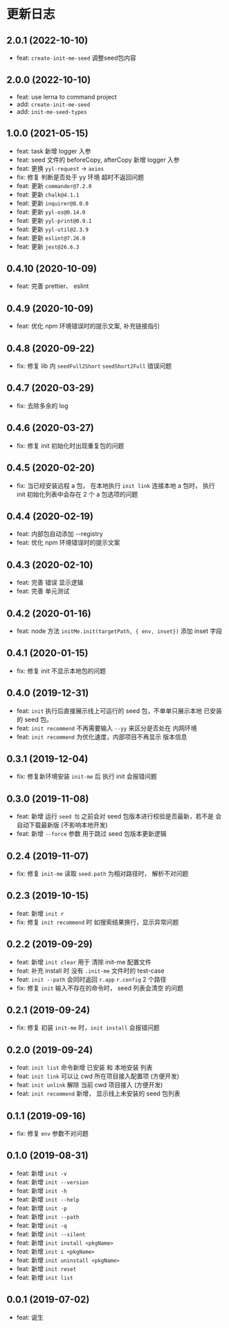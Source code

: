 # 更新日志
## 2.0.1 (2022-10-10)
- feat: `create-init-me-seed` 调整seed包内容
## 2.0.0 (2022-10-10)
- feat: use lerna to command project
- add: `create-init-me-seed`
- add: `init-me-seed-types`

## 1.0.0 (2021-05-15)

- feat: task 新增 logger 入参
- feat: seed 文件的 beforeCopy, afterCopy 新增 logger 入参
- feat: 更换 `yyl-request` -> `axios`
- fix: 修复 判断是否处于 yy 环境 超时不返回问题
- feat: 更新 `commander@7.2.0`
- feat: 更新 `chalk@4.1.1`
- feat: 更新 `inquirer@8.0.0`
- feat: 更新 `yyl-os@0.14.0`
- feat: 更新 `yyl-print@0.9.1`
- feat: 更新 `yyl-util@2.3.9`
- feat: 更新 `eslint@7.26.0`
- feat: 更新 `jest@26.6.3`

## 0.4.10 (2020-10-09)

- feat: 完善 prettier、 eslint

## 0.4.9 (2020-10-09)

- feat: 优化 npm 环境错误时的提示文案, 补充链接指引

## 0.4.8 (2020-09-22)

- fix: 修复 lib 内 `seedFull2Short` `seedShort2Full` 错误问题

## 0.4.7 (2020-03-29)

- fix: 去除多余的 log

## 0.4.6 (2020-03-27)

- fix: 修复 init 初始化时出现重复包的问题

## 0.4.5 (2020-02-20)

- fix: 当已经安装远程 a 包， 在本地执行 `init link` 连接本地 a 包时， 执行 init 初始化列表中会存在 2 个 a 包选项的问题

## 0.4.4 (2020-02-19)

- feat: 内部包自动添加 --registry
- feat: 优化 npm 环境错误时的提示文案

## 0.4.3 (2020-02-10)

- feat: 完善 错误 显示逻辑
- feat: 完善 单元测试

## 0.4.2 (2020-01-16)

- feat: node 方法 `initMe.init(targetPath, { env, inset})` 添加 inset 字段

## 0.4.1 (2020-01-15)

- fix: 修复 init 不显示本地包的问题

## 0.4.0 (2019-12-31)

- feat: `init` 执行后直接展示线上可运行的 seed 包，不单单只展示本地 已安装的 seed 包。
- feat: `init recommend` 不再需要输入 `--yy` 来区分是否处在 内网环境
- feat: `init recommend` 为优化速度，内部项目不再显示 版本信息

## 0.3.1 (2019-12-04)

- fix: 修复新环境安装 `init-me` 后 执行 init 会报错问题

## 0.3.0 (2019-11-08)

- feat: 新增 运行 `seed 包` 之前会对 seed 包版本进行校验是否最新，若不是 会自动下载最新版 (不影响本地开发)
- feat: 新增 `--force` 参数 用于跳过 seed 包版本更新逻辑

## 0.2.4 (2019-11-07)

- fix: 修复 `init-me` 读取 `seed.path` 为相对路径时， 解析不对问题

## 0.2.3 (2019-10-15)

- feat: 新增 `init r`
- fix: 修复 `init recommend` 时 如搜索结果换行，显示异常问题

## 0.2.2 (2019-09-29)

- feat: 新增 `init clear` 用于 清除 init-me 配置文件
- feat: 补充 install 时 没有 `.init-me` 文件时的 test-case
- feat: `init --path` 会同时返回 `r.app` `r.config` 2 个路径
- fix: 修复 `init` 输入不存在的命令时， seed 列表会清空 的问题

## 0.2.1 (2019-09-24)

- fix: 修复 初装 `init-me` 时，`init install` 会报错问题

## 0.2.0 (2019-09-24)

- feat: `init list` 命令新增 已安装 和 本地安装 列表
- feat: `init link` 可以让 cwd 所在项目接入配置项 (方便开发)
- feat: `init unlink` 解除 当前 cwd 项目接入 (方便开发)
- feat: `init recommend` 新增， 显示线上未安装的 seed 包列表

## 0.1.1 (2019-09-16)

- fix: 修复 `env` 参数不对问题

## 0.1.0 (2019-08-31)

- feat: 新增 `init -v`
- feat: 新增 `init --version`
- feat: 新增 `init -h`
- feat: 新增 `init --help`
- feat: 新增 `init -p`
- feat: 新增 `init --path`
- feat: 新增 `init -q`
- feat: 新增 `init --silent`
- feat: 新增 `init install <pkgName>`
- feat: 新增 `init i <pkgName>`
- feat: 新增 `init uninstall <pkgName>`
- feat: 新增 `init reset`
- feat: 新增 `init list`

## 0.0.1 (2019-07-02)

- feat: 诞生

